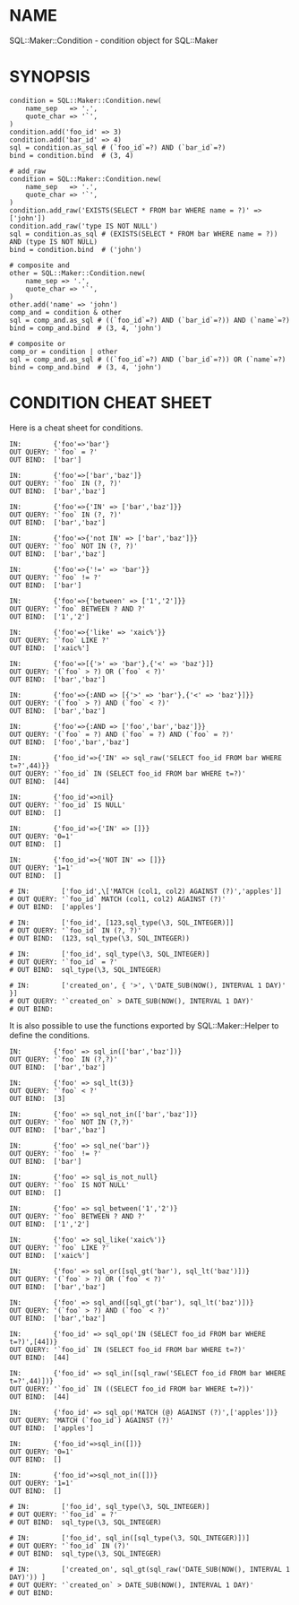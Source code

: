 # NAME

SQL::Maker::Condition - condition object for SQL::Maker

# SYNOPSIS

    condition = SQL::Maker::Condition.new(
        name_sep   => '.',
        quote_char => '`',
    )
    condition.add('foo_id' => 3)
    condition.add('bar_id' => 4)
    sql = condition.as_sql # (`foo_id`=?) AND (`bar_id`=?)
    bind = condition.bind  # (3, 4)

    # add_raw
    condition = SQL::Maker::Condition.new(
        name_sep   => '.',
        quote_char => '`',
    )
    condition.add_raw('EXISTS(SELECT * FROM bar WHERE name = ?)' => ['john'])
    condition.add_raw('type IS NOT NULL')
    sql = condition.as_sql # (EXISTS(SELECT * FROM bar WHERE name = ?)) AND (type IS NOT NULL)
    bind = condition.bind  # ('john')

    # composite and
    other = SQL::Maker::Condition.new(
        name_sep => '.',
        quote_char => '`',
    )
    other.add('name' => 'john')
    comp_and = condition & other
    sql = comp_and.as_sql # ((`foo_id`=?) AND (`bar_id`=?)) AND (`name`=?)
    bind = comp_and.bind  # (3, 4, 'john')

    # composite or
    comp_or = condition | other
    sql = comp_and.as_sql # ((`foo_id`=?) AND (`bar_id`=?)) OR (`name`=?)
    bind = comp_and.bind  # (3, 4, 'john')


# CONDITION CHEAT SHEET

Here is a cheat sheet for conditions.

    IN:        {'foo'=>'bar'}
    OUT QUERY: '`foo` = ?'
    OUT BIND:  ['bar']

    IN:        {'foo'=>['bar','baz']}
    OUT QUERY: '`foo` IN (?, ?)'
    OUT BIND:  ['bar','baz']

    IN:        {'foo'=>{'IN' => ['bar','baz']}}
    OUT QUERY: '`foo` IN (?, ?)'
    OUT BIND:  ['bar','baz']

    IN:        {'foo'=>{'not IN' => ['bar','baz']}}
    OUT QUERY: '`foo` NOT IN (?, ?)'
    OUT BIND:  ['bar','baz']

    IN:        {'foo'=>{'!=' => 'bar'}}
    OUT QUERY: '`foo` != ?'
    OUT BIND:  ['bar']

    IN:        {'foo'=>{'between' => ['1','2']}}
    OUT QUERY: '`foo` BETWEEN ? AND ?'
    OUT BIND:  ['1','2']

    IN:        {'foo'=>{'like' => 'xaic%'}}
    OUT QUERY: '`foo` LIKE ?'
    OUT BIND:  ['xaic%']

    IN:        {'foo'=>[{'>' => 'bar'},{'<' => 'baz'}]}
    OUT QUERY: '(`foo` > ?) OR (`foo` < ?)'
    OUT BIND:  ['bar','baz']

    IN:        {'foo'=>{:AND => [{'>' => 'bar'},{'<' => 'baz'}]}}
    OUT QUERY: '(`foo` > ?) AND (`foo` < ?)'
    OUT BIND:  ['bar','baz']

    IN:        {'foo'=>{:AND => ['foo','bar','baz']}}
    OUT QUERY: '(`foo` = ?) AND (`foo` = ?) AND (`foo` = ?)'
    OUT BIND:  ['foo','bar','baz']

    IN:        {'foo_id'=>{'IN' => sql_raw('SELECT foo_id FROM bar WHERE t=?',44)}}
    OUT QUERY: '`foo_id` IN (SELECT foo_id FROM bar WHERE t=?)'
    OUT BIND:  [44]

    IN:        {'foo_id'=>nil}
    OUT QUERY: '`foo_id` IS NULL'
    OUT BIND:  []

    IN:        {'foo_id'=>{'IN' => []}}
    OUT QUERY: '0=1'
    OUT BIND:  []

    IN:        {'foo_id'=>{'NOT IN' => []}}
    OUT QUERY: '1=1'
    OUT BIND:  []

    # IN:        ['foo_id',\['MATCH (col1, col2) AGAINST (?)','apples']]
    # OUT QUERY: '`foo_id` MATCH (col1, col2) AGAINST (?)'
    # OUT BIND:  ['apples']

    # IN:        ['foo_id', [123,sql_type(\3, SQL_INTEGER)]]
    # OUT QUERY: '`foo_id` IN (?, ?)'
    # OUT BIND:  (123, sql_type(\3, SQL_INTEGER))

    # IN:        ['foo_id', sql_type(\3, SQL_INTEGER)]
    # OUT QUERY: '`foo_id` = ?'
    # OUT BIND:  sql_type(\3, SQL_INTEGER)

    # IN:        ['created_on', { '>', \'DATE_SUB(NOW(), INTERVAL 1 DAY)' }]
    # OUT QUERY: '`created_on` > DATE_SUB(NOW(), INTERVAL 1 DAY)'
    # OUT BIND:  

It is also possible to use the functions exported by SQL::Maker::Helper to define the conditions.

    IN:        {'foo' => sql_in(['bar','baz'])}
    OUT QUERY: '`foo` IN (?,?)'
    OUT BIND:  ['bar','baz']

    IN:        {'foo' => sql_lt(3)}
    OUT QUERY: '`foo` < ?'
    OUT BIND:  [3]

    IN:        {'foo' => sql_not_in(['bar','baz'])}
    OUT QUERY: '`foo` NOT IN (?,?)'
    OUT BIND:  ['bar','baz']

    IN:        {'foo' => sql_ne('bar')}
    OUT QUERY: '`foo` != ?'
    OUT BIND:  ['bar']

    IN:        {'foo' => sql_is_not_null}
    OUT QUERY: '`foo` IS NOT NULL'
    OUT BIND:  []

    IN:        {'foo' => sql_between('1','2')}
    OUT QUERY: '`foo` BETWEEN ? AND ?'
    OUT BIND:  ['1','2']

    IN:        {'foo' => sql_like('xaic%')}
    OUT QUERY: '`foo` LIKE ?'
    OUT BIND:  ['xaic%']

    IN:        {'foo' => sql_or([sql_gt('bar'), sql_lt('baz')])}
    OUT QUERY: '(`foo` > ?) OR (`foo` < ?)'
    OUT BIND:  ['bar','baz']

    IN:        {'foo' => sql_and([sql_gt('bar'), sql_lt('baz')])}
    OUT QUERY: '(`foo` > ?) AND (`foo` < ?)'
    OUT BIND:  ['bar','baz']

    IN:        {'foo_id' => sql_op('IN (SELECT foo_id FROM bar WHERE t=?)',[44])}
    OUT QUERY: '`foo_id` IN (SELECT foo_id FROM bar WHERE t=?)'
    OUT BIND:  [44]

    IN:        {'foo_id' => sql_in([sql_raw('SELECT foo_id FROM bar WHERE t=?',44)])}
    OUT QUERY: '`foo_id` IN ((SELECT foo_id FROM bar WHERE t=?))'
    OUT BIND:  [44]

    IN:        {'foo_id' => sql_op('MATCH (@) AGAINST (?)',['apples'])}
    OUT QUERY: 'MATCH (`foo_id`) AGAINST (?)'
    OUT BIND:  ['apples']

    IN:        {'foo_id'=>sql_in([])}
    OUT QUERY: '0=1'
    OUT BIND:  []

    IN:        {'foo_id'=>sql_not_in([])}
    OUT QUERY: '1=1'
    OUT BIND:  []

    # IN:        ['foo_id', sql_type(\3, SQL_INTEGER)]
    # OUT QUERY: '`foo_id` = ?'
    # OUT BIND:  sql_type(\3, SQL_INTEGER)

    # IN:        ['foo_id', sql_in([sql_type(\3, SQL_INTEGER)])]
    # OUT QUERY: '`foo_id` IN (?)'
    # OUT BIND:  sql_type(\3, SQL_INTEGER)

    # IN:        ['created_on', sql_gt(sql_raw('DATE_SUB(NOW(), INTERVAL 1 DAY)')) ]
    # OUT QUERY: '`created_on` > DATE_SUB(NOW(), INTERVAL 1 DAY)'
    # OUT BIND:
